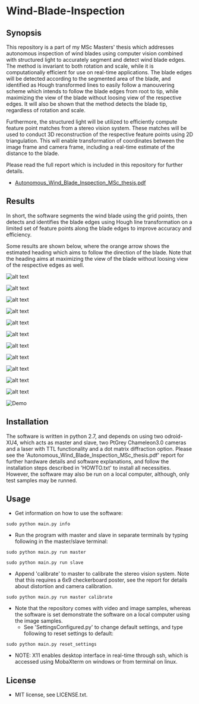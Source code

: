 # Wind-Blade-Inspection

## Synopsis

This repository is a part of my MSc Masters' thesis which addresses autonomous inspection of wind blades using computer vision combined with structured light to accurately segment and detect wind blade edges. The method is invariant to both rotation and scale, while it is computationally efficient for use on real-time applications. The blade edges will be detected according to the segmented area of the blade, and identified as Hough transformed lines to easily follow a manouvering scheme which intends to follow the blade edges from root to tip, while maximizing the view of the blade without loosing view of the respective edges. It will also be shown that the method detects the blade tip, regardless of rotation and scale.

Furthermore, the structured light will be utilized to efficiently compute feature point matches from a stereo vision system. These matches will be used to conduct 3D reconstruction of the respective feature points using 2D triangulation. This will enable transformation of coordinates between the image frame and camera frame, including a real-time estimate of the distance to the blade.

Please read the full report which is included in this repository for further details.
* [Autonomous_Wind_Blade_Inspection_MSc_thesis.pdf](./Autonomous_Wind_Blade_Inspection_MSc_thesis.pdf)

## Results

In short, the software segments the wind blade using the grid points, then detects and identifies the blade edges using Hough line transformation on a limited set of feature points along the blade edges to improve accuracy and efficiency.

Some results are shown below, where the orange arrow shows the estimated heading which aims to follow the direction of the blade. Note that the heading aims at maximizing the view of the blade without loosing view of the respective edges as well.

![alt text](ResultFigures/normal_navigation.png)

![alt text](ResultFigures/normal_navigation_2.png)

![alt text](ResultFigures/normal_navigation_horizontal.png)

![alt text](ResultFigures/less_of_blade_2.png)

![alt text](ResultFigures/more_of_blade_2.png)

![alt text](ResultFigures/less_of_blade.png)

![alt text](ResultFigures/get_more_of_frame_manouvering_flipped.png)

![alt text](ResultFigures/get_more_of_frame_manouvering.png)

![alt text](ResultFigures/end_detected_2.png)

![alt text](ResultFigures/end_detected.png)

![alt text](ResultFigures/difficult_tip_decision.png)

![Demo](ResultFigures/blade_detection_demonstration.gif)

## Installation

The software is written in python 2.7, and depends on using two odroid-XU4, which acts as master and slave, two PtGrey Chameleon3.0 cameras and a laser with TTL functionality and a dot matrix diffraction option. Please see the 'Autonomous_Wind_Blade_Inspection_MSc_thesis.pdf' report for further hardware details and software explanations, and follow the installation steps described in 'HOWTO.txt' to install all necessities. However, the software may also be run on a local computer, although, only test samples may be runned.

## Usage

* Get information on how to use the software:

```
sudo python main.py info
```

* Run the program with master and slave in separate terminals by typing following in the master/slave terminal:

```
sudo python main.py run master
```

```
sudo python main.py run slave
```

* Append 'calibrate' to master to calibrate the stereo vision system. Note that this requires a 6x9 checkerboard poster, see the report for details about distortion and camera calibration.

```
sudo python main.py run master calibrate
```

* Note that the repository comes with video and image samples, whereas the software is set demonstrate the software on a local computer using the image samples. 
	- See 'SettingsConfigured.py' to change default settings, and type following to reset settings to default:

```
sudo python main.py reset_settings
```

* NOTE: X11 enables desktop interface in real-time through ssh, which is accessed using MobaXterm on windows or from terminal on linux.


## License

* MIT license, see LICENSE.txt.

